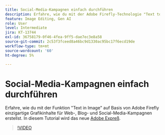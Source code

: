 ```yaml
---
title: Social-Media-Kampagnen einfach durchführen
description: Erfahre, wie du mit der Adobe Firefly-Technologie "Text to Image" einzigartige Grafikinhalte für Web, Blog und Social-Media-Kampagnen erstellen kannst
feature: Image Editing, Gen AI
role: User
level: Intermediate
jira: KT-13744
exl-id: 36758179-0f46-4fea-9ff5-dae7ec3e8a58
source-git-commit: 2c53f3fceed8a46bc9d1330ac95bc17f6ecd19de
workflow-type: tm+mt
source-wordcount: '60'
ht-degree: 5%

---
```


# Social-Media-Kampagnen einfach durchführen

Erfahre, wie du mit der Funktion &quot;Text in Image&quot; auf Basis von Adobe Firefly einzigartige Grafikinhalte für Web-, Blog- und Social-Media-Kampagnen erstellst. In diesem Tutorial wird das neue [Adobe Expreß](https://www.adobe.com/express/).

>[!VIDEO](https://video.tv.adobe.com/v/3422408?quality=12&learn=on&hidetitle=true)
